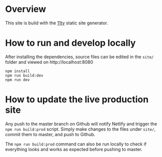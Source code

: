 # Overview

This site is build with the [11ty](https://www.11ty.io/) static site generator.

# How to run and develop locally

After installing the dependencies, source files can be edited in the `site/` folder and viewed on http://localhost:8080

```shell
npm install
npm run build:dev
npm run dev
```

# How to update the live production site

Any push to the master branch on Github will notify Netlify and trigger the `npm run build:prod` script. Simply make changes to the files under `site/`, commit them to master, and push to Github.

The `npm run build:prod` command can also be run locally to check if everything looks and works as expected before pushing to master.
